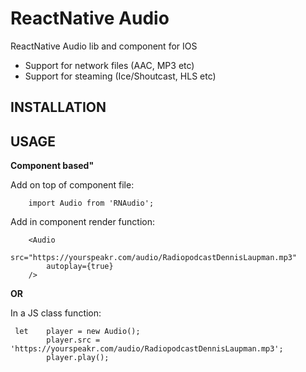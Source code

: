 # ReactNative Audio #

ReactNative Audio lib and component for IOS

- Support for network files (AAC, MP3 etc)
- Support for steaming (Ice/Shoutcast, HLS etc) 



## INSTALLATION ##


## USAGE ##

**Component based"**

Add on top of component file:

```
    import Audio from 'RNAudio';
```


Add in component render function:

```
    <Audio 
        src="https://yourspeakr.com/audio/RadiopodcastDennisLaupman.mp3" 
        autoplay={true} 
    />
```

**OR**

In a JS class function:

```
 let    player = new Audio();
        player.src = 'https://yourspeakr.com/audio/RadiopodcastDennisLaupman.mp3';
        player.play();

```
